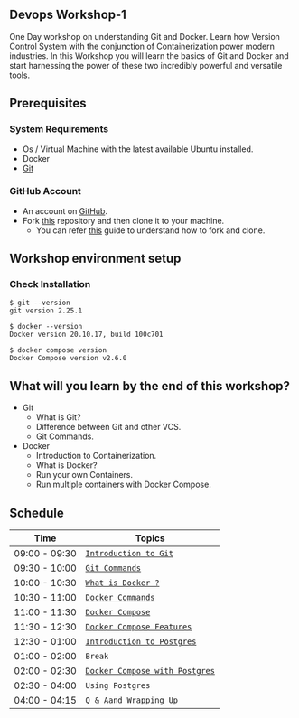 ## Devops Workshop-1

One Day workshop on understanding Git and Docker. Learn how Version Control System with the conjunction of 
Containerization power modern industries. In this Workshop you will learn the basics of Git and Docker and start 
harnessing the power of these two incredibly powerful and versatile tools.

## Prerequisites

### System Requirements
- Os / Virtual Machine with the latest available Ubuntu installed.
- Docker
- [Git]( https://www.atlassian.com/git/tutorials/install-git#linux )

### GitHub Account
- An account on [GitHub](https://github.com/join).
- Fork [this](https://github.com/UniCourt/Devops-Workshop2-Docker) repository and then clone it to your machine.
  - You can refer [this](https://docs.github.com/en/get-started/quickstart/fork-a-repo) guide to understand how to fork and clone.

## Workshop environment setup

### Check Installation
  ```shell
  $ git --version
  git version 2.25.1

  $ docker --version
  Docker version 20.10.17, build 100c701

  $ docker compose version
  Docker Compose version v2.6.0

  ```

## What will you learn by the end of this workshop?

- Git
  - What is Git?
  - Difference between Git and other VCS.
  - Git Commands.
- Docker
  - Introduction to Containerization.
  - What is Docker?
  - Run your own Containers.
  - Run multiple containers with Docker Compose.

## Schedule

| Time          | Topics                                                                   |
|---------------|--------------------------------------------------------------------------|
| 09:00 - 09:30 | [`Introduction to Git`](docs/git/introduction_to_git.md)                 |
| 09:30 - 10:00 | [`Git Commands`](docs/git/git_commands.md)                               |
| 10:00 - 10:30 | [`What is Docker ?`](docs/docker/docker_introduction.md)                 |
| 10:30 - 11:00 | [`Docker Commands`](docs/docker/docker_commands.md)                      |
| 11:00 - 11:30 | [`Docker Compose`](docs/docker/docker_compose_introduction.md)           |
| 11:30 - 12:30 | [`Docker Compose Features`](docs/docker/docker_compose_features.md)      |
| 12:30 - 01:00 | [`Introduction to Postgres`](docs/postgres/postgres_introduction.md)     |
| 01:00 - 02:00 | `Break`                                                                  |
| 02:00 - 02:30 | [`Docker Compose with Postgres`](docs/postgres/postgres_with_docker_compose.md) |
| 02:30 - 04:00 | `Using Postgres`                                                         |
| 04:00 - 04:15 | `Q & Aand Wrapping Up`                                                   |
